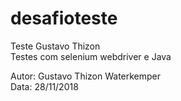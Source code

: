 # desafioteste
Teste Gustavo Thizon<br/>
Testes com selenium webdriver e Java

Autor: Gustavo Thizon Waterkemper<br/>
Data: 28/11/2018
